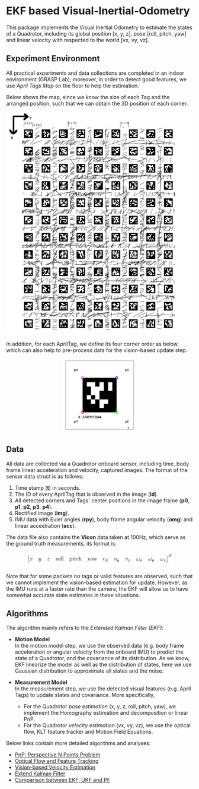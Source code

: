 # EKF based Visual-Inertial-Odometry
This package implements the Visual Inertial Odometry to estimate the states of a Quadrotor, including its global position [x, y, z], pose [roll, pitch, yaw] and linear velocity with respected to the world [vx, vy, vz]. 


Experiment Environment
----------------------
All practical experiments and data collections are completed in an indoor environment (GRASP Lab), moreover, in order to detect good features, we use _April Tags Map_ on the floor to help the estimation.       

Below shows the map, since we know the size of each Tag and the arranged position, such that we can obtain the 3D position of each corner.
<div align=center>
  <img width="500" height="600" src="./docs/AprilTagsMap.png", alt="April Tags map">
</div>

In addition, for each AprilTag, we define its four corner order as below, which can also help to pre-process data for the vision-based update step.
<div align=center>
  <img width="200" height="200" src="./docs/AprilTag.png", alt="April Tag">
</div>


Data
----
All data are collected via a Quadrotor onboard sensor, including time, body frame linear acceleration and velocity, captured images. The format of the sensor data struct is as follows:
  1. Time stamp (**t**) in seconds.
  2. The ID of every AprilTag that is observed in the image (**id**).
  3. All detected corners and Tags' center positions in the image frame (**p0**, **p1**, **p2**, **p3**, **p4**).
  4. Rectified image (**img**).
  5. IMU data with Euler angles (**rpy**), body frame angular velocity (**omg**) and linear acceelration (**acc**).

The data file also contains the **Vicon** data taken at 100Hz, which serve as the ground truth measurements, its format is:
<div align=center>
  <img width="400" height="40" src="./docs/viconData.png", alt="vicon">
</div>

Note that for some packets no tags or valid features are observed, such that we cannot implement the vision-based estimation for update. However, as the IMU runs at a faster rate than the camera, the EKF will allow us to have somewhat accurate state estimates in these situations.


Algorithms
----------
The algorithm mainly refers to the _Extended Kalman Filter (EKF)_:
* **Motion Model**         
  In the motion model step, we use the observed data (e.g. body frame acceleration or angular velocity from the onboard IMU) to predict the state of a Quadrotor, and the covariance of its distribution. As we know, EKF linearize the model as well as the distribution of states, here we use Gaussian distribution to approximate all states and the noise.

* **Measurement Model**        
  In the measurement step, we use the detected visual features (e.g. April Tags) to update states and covariance. More specifically, 
  * For the Quadrotor _pose estimation_ (x, y, z, roll, pitch, yaw), we implement the Homography estimation and decomposition or linear PnP.
  * For the Quadrotor _velocity estimation_ (vx, vy, vz), we use the optical flow, KLT feature tracker and Motion Field Equations. 

Below links contain more detailed algorithms and analyses:
* [PnP: Perspective N Points Problem](https://onenote.com/webapp/pages?token=ycmkck1e3miTElCSfT2VbGhg1Lex657vyOyfmNlD701EE3ZQD2q-SKtFbFng8lOOwTa_m5tngHlxJxtAhFwWU38iB72I_ZhS0&id=636596632608497895)
* [Optical Flow and Feature Tracking](https://onenote.com/webapp/pages?token=YnZ7hXiscuXMCq0VGxz6TBve3PEiWR-p7TdquG_a50f7Fc13RVJyNm3OF3Ju9BqonDx-cBgIlHoh40JJgTbnmdwRsUM-AkA70&id=636596633282572791)
* [Vision-based Velocity Estimation](https://onenote.com/webapp/pages?token=N0PGRP6E_z3u43enbeXuKXOOPH4arlqz-FvChRHStU6B74jt0R1IlyJUJEte9LZsb-Www7XzOupSRHTNLcKqjspZn3EJ08AX0&id=636596633659952379)
* [Extend Kalman Filter](https://onenote.com/webapp/pages?token=Jcdx-FaWIbaxtKcLiOtszNan6p9cjoPxCgq-OE33hrwNysNS3FQjVMtwXzpeTpGtyu0-C0dL0QObLckTvuMaH-Rbit5ijGYH0&id=636596634171384977)
* [Comparison between EKF, UKF and PF](https://onenote.com/webapp/pages?token=2W6JQWqSyvIaHGd96X4oW9TEd_GEcQkspMNWYjw5a_FyzIv0JEzj3R2Cs4UDzJLp600UnUWDPjWp8AhGB-51nLn6HKKDQ2fO0&id=636596634616564245)
